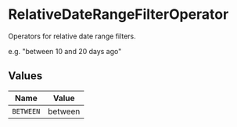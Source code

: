 # RelativeDateRangeFilterOperator

Operators for relative date range filters.

e.g. "between 10 and 20 days ago"


## Values

| Name      | Value     |
| --------- | --------- |
| `BETWEEN` | between   |
